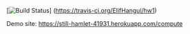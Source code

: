 [![Build Status](https://travis-ci.org/ElifHangul/hw1.svg?branch=master)]
(https://travis-ci.org/ElifHangul/hw1) 


Demo site: https://still-hamlet-41931.herokuapp.com/compute
